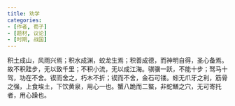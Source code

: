 ```yaml
---
title: 劝学
categories: 
- [作者, 荀子]
- [题材, 议论]
- [时期, 战国]
---
```


积土成山，风雨兴焉；积水成渊，蛟龙生焉；积善成德，而神明自得，圣心备焉。故不积跬步，无以致千里；不积小流，无以成江海。骐骥一跃，不能十步；驽马十驾，功在不舍。锲而舍之，朽木不折；锲而不舍，金石可镂。蚓无爪牙之利，筋骨之强，上食埃土，下饮黄泉，用心一也。蟹八跪而二螯，非蛇鳝之穴，无可寄托者，用心躁也。

